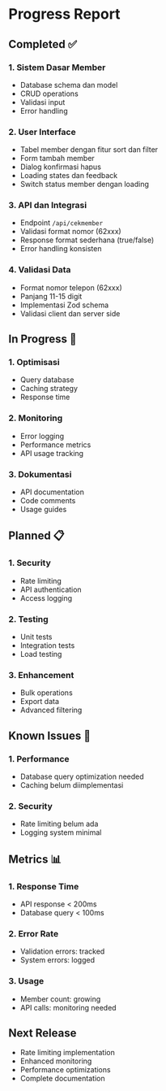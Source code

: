 # Progress Report

## Completed ✅

### 1. Sistem Dasar Member
- Database schema dan model
- CRUD operations
- Validasi input
- Error handling

### 2. User Interface
- Tabel member dengan fitur sort dan filter
- Form tambah member
- Dialog konfirmasi hapus
- Loading states dan feedback
- Switch status member dengan loading

### 3. API dan Integrasi
- Endpoint `/api/cekmember`
- Validasi format nomor (62xxx)
- Response format sederhana (true/false)
- Error handling konsisten

### 4. Validasi Data
- Format nomor telepon (62xxx)
- Panjang 11-15 digit
- Implementasi Zod schema
- Validasi client dan server side

## In Progress 🔄

### 1. Optimisasi
- Query database
- Caching strategy
- Response time

### 2. Monitoring
- Error logging
- Performance metrics
- API usage tracking

### 3. Dokumentasi
- API documentation
- Code comments
- Usage guides

## Planned 📋

### 1. Security
- Rate limiting
- API authentication
- Access logging

### 2. Testing
- Unit tests
- Integration tests
- Load testing

### 3. Enhancement
- Bulk operations
- Export data
- Advanced filtering

## Known Issues 🐛

### 1. Performance
- Database query optimization needed
- Caching belum diimplementasi

### 2. Security
- Rate limiting belum ada
- Logging system minimal

## Metrics 📊

### 1. Response Time
- API response < 200ms
- Database query < 100ms

### 2. Error Rate
- Validation errors: tracked
- System errors: logged

### 3. Usage
- Member count: growing
- API calls: monitoring needed

## Next Release
- Rate limiting implementation
- Enhanced monitoring
- Performance optimizations
- Complete documentation 